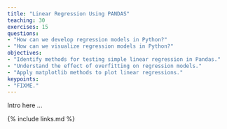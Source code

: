 ```yaml
---
title: "Linear Regression Using PANDAS"
teaching: 30
exercises: 15
questions:
- "How can we develop regression models in Python?"
- "How can we visualize regression models in Python?"
objectives:
- "Identify methods for testing simple linear regression in Pandas."
- "Understand the effect of overfitting on regression models."
- "Apply matplotlib methods to plot linear regressions."
keypoints:
- "FIXME."
---
```


Intro here ...

{% include links.md %}
